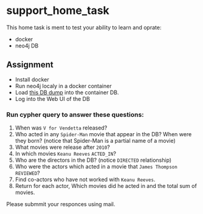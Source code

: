 # support_home_task

This home task is ment to test your ability to learn and oprate:
* docker
* neo4j DB

## Assignment

* Install docker
* Run neo4j localy in a docker container
* Load [this DB dump](movies.dump) into the container DB.
* Log into the Web UI of the DB

### Run cypher query to answer these questions:


1. When was `V for Vendetta` released?
2. Who acted in any `Spider-Man` movie that appear in the DB? When were they born? (notice that Spider-Man is a partial name of a movie)
3. What movies were release after `2010`?
4. In which movies `Keanu Reeves` `ACTED_IN`?
5. Who are the directors in the DB? (notice `DIRECTED` relationship)
6. Who were the actors which acted in a movie that `James Thompson` `REVIEWED`?
7. Find co-actors who have nоt worked with `Keanu Reeves`.
8. Return for each actor, Which movies did he acted in and the total sum of movies.

Please submmit your responces using mail.
 
